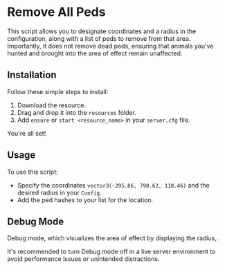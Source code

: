 # Remove All Peds

This script allows you to designate coordinates and a radius in the configuration, along with a list of peds to remove from that area. Importantly, it does not remove dead peds, ensuring that animals you've hunted and brought into the area of effect remain unaffected.

## Installation

Follow these simple steps to install:

1. Download the resource.
2. Drag and drop it into the `resources` folder.
3. Add `ensure` or `start <resource_name>` in your `server.cfg` file.

You're all set!

## Usage

To use this script:

- Specify the coordinates `vector3(-295.86, 790.62, 118.46)` and the desired radius in your `Config`.
- Add the ped hashes to your list for the location.

## Debug Mode

Debug mode, which visualizes the area of effect by displaying the radius,.

It's recommended to turn Debug mode off in a live server environment to avoid performance issues or unintended distractions.

